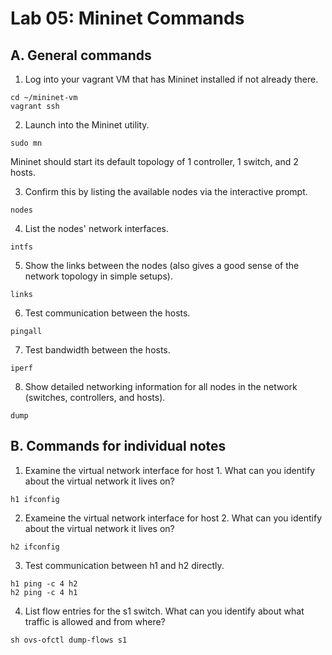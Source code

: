 # Lab 05: Mininet Commands

## A. General commands

1. Log into your vagrant VM that has Mininet installed if not already there.

```
cd ~/mininet-vm
vagrant ssh
```

2. Launch into the Mininet utility.

```
sudo mn
```

Mininet should start its default topology of 1 controller, 1 switch, and 2 hosts.

3. Confirm this by listing the available nodes via the interactive prompt.

```
nodes
```

4. List the nodes' network interfaces.

```
intfs
```

5. Show the links between the nodes (also gives a good sense of the network topology in simple setups).

```
links
```

6. Test communication between the hosts.

```
pingall
```

7. Test bandwidth between the hosts.

```
iperf
```

8. Show detailed networking information for all nodes in the network (switches, controllers, and hosts).

```
dump
```

## B. Commands for individual notes

1. Examine the virtual network interface for host 1. What can you identify about the virtual network it lives on?

```
h1 ifconfig
```

2. Exameine the virtual network interface for host 2. What can you identify about the virtual network it lives on?

```
h2 ifconfig
```

3. Test communication between h1 and h2 directly.

```
h1 ping -c 4 h2
h2 ping -c 4 h1
```

4. List flow entries for the s1 switch. What can you identify about what traffic is allowed and from where?

```
sh ovs-ofctl dump-flows s1
``` 
